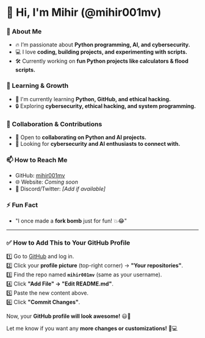 # 👋 Hi, I'm Mihir (@mihir001mv)  

### 👀 About Me
- 🔥 I’m passionate about **Python programming, AI, and cybersecurity.**  
- 💻 I love **coding, building projects, and experimenting with scripts.**  
- 🛠️ Currently working on **fun Python projects like calculators & flood scripts.**  

### 🌱 Learning & Growth
- 🚀 I'm currently learning **Python, GitHub, and ethical hacking.**  
- 🔒 Exploring **cybersecurity, ethical hacking, and system programming.**  

### 💞️ Collaboration & Contributions
- 🔄 Open to **collaborating on Python and AI projects.**  
- 🤝 Looking for **cybersecurity and AI enthusiasts to connect with.**  

### 📫 How to Reach Me
- GitHub: [mihir001mv](https://github.com/mihir001mv)  
- 🌐 Website: _Coming soon_  
- 💬 Discord/Twitter: _[Add if available]_  

### ⚡ Fun Fact
- "I once made a **fork bomb** just for fun! 💥😂"  

---

### **✅ How to Add This to Your GitHub Profile**
1️⃣ Go to [GitHub](https://github.com/) and log in.  
2️⃣ Click your **profile picture** (top-right corner) → **"Your repositories"**.  
3️⃣ Find the repo named **`mihir001mv`** (same as your username).  
4️⃣ Click **"Add File" → "Edit README.md"**.  
5️⃣ Paste the new content above.  
6️⃣ Click **"Commit Changes"**.  

Now, your **GitHub profile will look awesome!** 😃🚀  

Let me know if you want any **more changes or customizations!** 🎨💻
